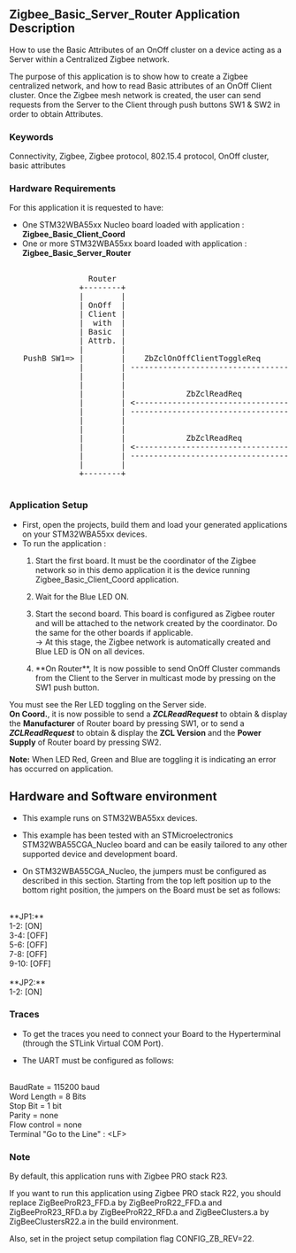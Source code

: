 ## __Zigbee_Basic_Server_Router Application Description__

How to use the Basic Attributes of an OnOff cluster on a device acting as a Server within a Centralized Zigbee network.  
    
The purpose of this application is to show how to create a Zigbee centralized network, and how to read Basic attributes of an OnOff Client cluster. Once the Zigbee mesh network is created, the user can send requests from the Server to the Client through push buttons SW1 & SW2 in order to obtain Attributes.  

### __Keywords__

Connectivity, Zigbee, Zigbee protocol, 802.15.4 protocol, OnOff cluster, basic attributes 

### __Hardware Requirements__

For this application it is requested to have:  

* One STM32WBA55xx Nucleo board loaded with application : **Zigbee_Basic_Client_Coord**  
* One or more STM32WBA55xx board loaded with application : **Zigbee_Basic_Server_Router**  

<pre>
	
                 Router                                          Coord.
               +--------+                                      +--------+
               |        |                                      |        |
               | OnOff  |                                      | OnOff  |        
               | Client |                                      | Server | 
               |  with  |                                      |        |
               | Basic  |                                      | Basic  |
               | Attrb. |                                      | Client |
               |        |                                      |        |
   PushB SW1=> |        |    ZbZclOnOffClientToggleReq         |        |
               |        | -----------------------------------> |        | => Red LED Toggle
               |        |                                      |        |
               |        |                                      |        |
               |        |             ZbZclReadReq             |        | <= PushB SW1
               |        | <----------------------------------- |        | 
			   |        | -----------------------------------> |        | => Display Manufacturer Name
               |        |                                      |        |			   
               |        |                                      |        |			   			   
               |        |             ZbZclReadReq             |        | <= PushB SW2
               |        | <----------------------------------- |        | 
			   |        | -----------------------------------> |        | => Display ZCL Version & Power Source
               |        |                                      |        |			   			   
               +--------+                                      +--------+

</pre> 

### __Application Setup__  

* First, open the projects, build them and load your generated applications on your STM32WBA55xx devices.
* To run the application :
	1. Start the first board. It must be the coordinator of the Zigbee network so in this demo application it is the device running Zigbee_Basic_Client_Coord application.  

	2. Wait for the Blue LED ON.  

	3. Start the second board. This board is configured as Zigbee router and will be attached to the network created by the coordinator.
Do the same for the other boards if applicable.  
&rarr; At this stage, the Zigbee network is automatically created and Blue LED is ON on all devices.  

	4. <p>**On Router**, It is now possible to send OnOff Cluster commands from the Client to the Server in multicast mode by pressing on the SW1 push button. 
You must see the Rer LED toggling on the Server side.  
**On Coord.**, it is now possible to send a ***ZCLReadRequest*** to obtain & display the **Manufacturer** of Router board by pressing SW1, or to send a ***ZCLReadRequest*** to obtain & display the **ZCL Version** and the **Power Supply** of Router board by pressing SW2.</p>  
   
**Note:** When LED Red, Green and Blue are toggling it is indicating an error has occurred on application.

## Hardware and Software environment

* This example runs on STM32WBA55xx devices.  

* This example has been tested with an STMicroelectronics STM32WBA55CGA_Nucleo board and can be easily tailored to any other supported device and development board.  

* On STM32WBA55CGA_Nucleo, the jumpers must be configured as described in this section. Starting from the top left position up to the bottom right position, the jumpers on the Board must be set as follows:
<br>    
**JP1:**</br>
1-2:  [ON]</br>
3-4:  [OFF]</br>
5-6:  [OFF]</br>
7-8:  [OFF]</br>
9-10: [OFF]</br>
<br>
**JP2:**</br>
1-2:  [ON]  

### __Traces__

* To get the traces you need to connect your Board to the Hyperterminal (through the STLink Virtual COM Port).  

* The UART must be configured as follows:  
<br>
BaudRate       = 115200 baud</br>
Word Length    = 8 Bits</br>
Stop Bit       = 1 bit</br>
Parity         = none</br>
Flow control   = none</br>
Terminal   "Go to the Line" : &lt;LF&gt;  

### __Note__
By default, this application runs with Zigbee PRO stack R23.

If you want to run this application using Zigbee PRO stack R22, you should replace ZigBeeProR23_FFD.a by ZigBeeProR22_FFD.a and ZigBeeProR23_RFD.a by ZigBeeProR22_RFD.a and ZigBeeClusters.a by ZigBeeClustersR22.a in the build environment.

Also, set in the project setup compilation flag CONFIG_ZB_REV=22. 

 



